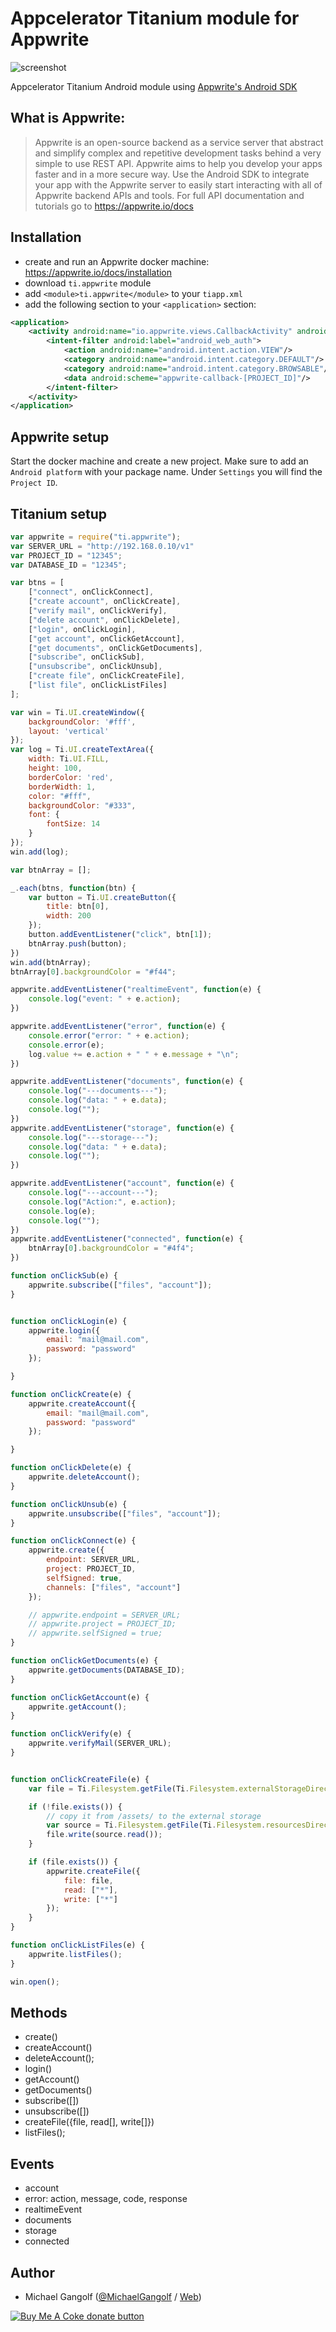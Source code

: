 # Appcelerator Titanium module for Appwrite

<img src="images/screenshot.png" alt="screenshot"/>

Appcelerator Titanium Android module using [Appwrite's Android SDK](https://github.com/appwrite/sdk-for-android)

## What is Appwrite:

> Appwrite is an open-source backend as a service server that abstract and simplify complex and repetitive development tasks behind a very simple to use REST API. Appwrite aims to help you develop your apps faster and in a more secure way. Use the Android SDK to integrate your app with the Appwrite server to easily start interacting with all of Appwrite backend APIs and tools. For full API documentation and tutorials go to https://appwrite.io/docs


## Installation

* create and run an Appwrite docker machine: https://appwrite.io/docs/installation
* download `ti.appwrite` module
* add `<module>ti.appwrite</module>` to your `tiapp.xml`
* add the following section to your `<application>` section:
```xml
<application>
	<activity android:name="io.appwrite.views.CallbackActivity" android:exported="true">
		<intent-filter android:label="android_web_auth">
			<action android:name="android.intent.action.VIEW"/>
			<category android:name="android.intent.category.DEFAULT"/>
			<category android:name="android.intent.category.BROWSABLE"/>
			<data android:scheme="appwrite-callback-[PROJECT_ID]"/>
		</intent-filter>
	</activity>
</application>
```

## Appwrite setup

Start the docker machine and create a new project. Make sure to add an `Android platform` with your package name. Under `Settings` you will find the `Project ID`.

## Titanium setup

```js
var appwrite = require("ti.appwrite");
var SERVER_URL = "http://192.168.0.10/v1"
var PROJECT_ID = "12345";
var DATABASE_ID = "12345";

var btns = [
	["connect", onClickConnect],
	["create account", onClickCreate],
	["verify mail", onClickVerify],
	["delete account", onClickDelete],
	["login", onClickLogin],
	["get account", onClickGetAccount],
	["get documents", onClickGetDocuments],
	["subscribe", onClickSub],
	["unsubscribe", onClickUnsub],
	["create file", onClickCreateFile],
	["list file", onClickListFiles]
];

var win = Ti.UI.createWindow({
	backgroundColor: '#fff',
	layout: 'vertical'
});
var log = Ti.UI.createTextArea({
	width: Ti.UI.FILL,
	height: 100,
	borderColor: 'red',
	borderWidth: 1,
	color: "#fff",
	backgroundColor: "#333",
	font: {
		fontSize: 14
	}
});
win.add(log);

var btnArray = [];

_.each(btns, function(btn) {
	var button = Ti.UI.createButton({
		title: btn[0],
		width: 200
	});
	button.addEventListener("click", btn[1]);
	btnArray.push(button);
})
win.add(btnArray);
btnArray[0].backgroundColor = "#f44";

appwrite.addEventListener("realtimeEvent", function(e) {
	console.log("event: " + e.action);
})

appwrite.addEventListener("error", function(e) {
	console.error("error: " + e.action);
	console.error(e);
	log.value += e.action + " " + e.message + "\n";
})

appwrite.addEventListener("documents", function(e) {
	console.log("---documents---");
	console.log("data: " + e.data);
	console.log("");
})
appwrite.addEventListener("storage", function(e) {
	console.log("---storage---");
	console.log("data: " + e.data);
	console.log("");
})

appwrite.addEventListener("account", function(e) {
	console.log("---account---");
	console.log("Action:", e.action);
	console.log(e);
	console.log("");
})
appwrite.addEventListener("connected", function(e) {
	btnArray[0].backgroundColor = "#4f4";
})

function onClickSub(e) {
	appwrite.subscribe(["files", "account"]);
}


function onClickLogin(e) {
	appwrite.login({
		email: "mail@mail.com",
		password: "password"
	});

}

function onClickCreate(e) {
	appwrite.createAccount({
		email: "mail@mail.com",
		password: "password"
	});

}

function onClickDelete(e) {
	appwrite.deleteAccount();
}

function onClickUnsub(e) {
	appwrite.unsubscribe(["files", "account"]);
}

function onClickConnect(e) {
	appwrite.create({
		endpoint: SERVER_URL,
		project: PROJECT_ID,
		selfSigned: true,
		channels: ["files", "account"]
	});

	// appwrite.endpoint = SERVER_URL;
	// appwrite.project = PROJECT_ID;
	// appwrite.selfSigned = true;
}

function onClickGetDocuments(e) {
	appwrite.getDocuments(DATABASE_ID);
}

function onClickGetAccount(e) {
	appwrite.getAccount();
}

function onClickVerify(e) {
	appwrite.verifyMail(SERVER_URL);
}


function onClickCreateFile(e) {
	var file = Ti.Filesystem.getFile(Ti.Filesystem.externalStorageDirectory, "appicon.png");

	if (!file.exists()) {
		// copy it from /assets/ to the external storage
		var source = Ti.Filesystem.getFile(Ti.Filesystem.resourcesDirectory, "appicon.png");
		file.write(source.read());
	}

	if (file.exists()) {
		appwrite.createFile({
			file: file,
			read: ["*"],
			write: ["*"]
		});
	}
}

function onClickListFiles(e) {
	appwrite.listFiles();
}

win.open();
```

## Methods

* create()
* createAccount()
* deleteAccount();
* login()
* getAccount()
* getDocuments()
* subscribe([])
* unsubscribe([])
* createFile({file, read[], write[]})
* listFiles();

## Events
* account
* error: action, message, code, response
* realtimeEvent
* documents
* storage
* connected

## Author

* Michael Gangolf (<a href="https://github.com/m1ga">@MichaelGangolf</a> / <a href="https://www.migaweb.de">Web</a>)

<span class="badge-buymeacoffee"><a href="https://www.buymeacoffee.com/miga" title="donate"><img src="https://img.shields.io/badge/buy%20me%20a%20coke-donate-orange.svg" alt="Buy Me A Coke donate button" /></a></span>
